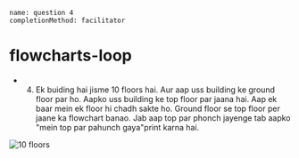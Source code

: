 ```ngMeta
name: question 4
completionMethod: facilitator
```
# flowcharts-loop


- 4) Ek buiding hai jisme 10 floors hai. Aur aap uss building ke ground floor par ho. Aapko uss   building ke top floor par jaana hai. Aap ek baar mein ek floor hi chadh sakte ho. Ground floor se top floor per jaane ka flowchart banao. Jab aap top par phonch jayenge tab aapko "mein top par pahunch gaya"print karna hai.

![10 floors](https://storage.cloud.google.com/ng-curriculum-images/python-flowcharts/loop-worksheet/4.4-question4.png)


